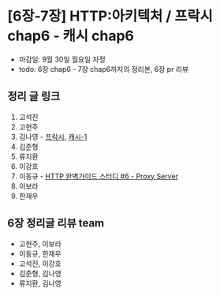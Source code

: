 # [6장-7장] HTTP:아키텍처 / 프락시 chap6 - 캐시 chap6

- 마감일: 9월 30일 월요일 자정
- todo: 6장 chap6 - 7장 chap6까지의 정리본, 6장 pr 리뷰

## 정리 글 링크

1. 고석진
2. 고현주
3. 김나영 - [프락시](https://feel5ny.github.io/2019/09/22/HTTP_006/), [캐시-1](https://feel5ny.github.io/2019/09/30/HTTP_007-1/)
4. 김준형
5. 류지환
6. 이강호
7. 이동규 - [HTTP 완벽가이드 스터디 #6 - Proxy Server](https://brainbackdoor.tistory.com/128)
8. 이보라
9. 한재우

## 6장 정리글 리뷰 team

- 고현주, 이보라
- 이동규, 한재우
- 고석진, 이강호
- 김준형, 김나영
- 류지환, 김나영
